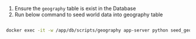 1. Ensure the `geography` table is exist in the Database
2. Run below command to seed world data into geography table
```sh

docker exec -it -w /app/db/scripts/geography app-server python seed_geography.py

```
